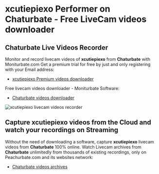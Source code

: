 # xcutiepiexo Performer on Chaturbate - Free LiveCam videos downloader

## Chaturbate Live Videos Recorder

Monitor and record livecam videos of **xcutiepiexo** from **Chaturbate** with Moniturbate.com
Get a premium trial for free by just and only registering with your Email address:
* [xcutiepiexo Premium videos downloader](https://moniturbate.com/request-demo-licence-key.html)

Free livecam videos downloader - Moniturbate Software:
* [Chaturbate videos downloader](https://moniturbate.com/moniturbate-download-software.html)

![xcutiepiexo livecam videos recorder](https://peachurnet.com/templates/moniturbate-software.png)


## Capture xcutiepiexo videos from the Cloud and watch your recordings on Streaming

Without the need of downloading a software, capture **xcutiepiexo** livecam videos from **Chaturbate** 100% online.
Watch Livecam archives from **Chaturbate** unlimitedly from thousands of existing recordings, only on Peachurbate.com and its websites network:
* [Chaturbate videos archives](https://peachurnet.com/)